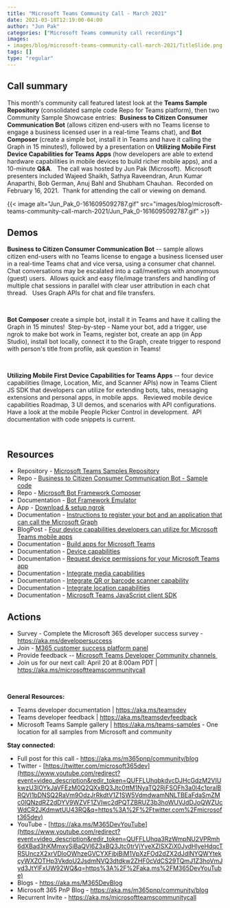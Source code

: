 ```yaml
---
title: "Microsoft Teams Community Call - March 2021"
date: 2021-03-18T12:19:00-04:00
author: "Jun Pak"
categories: ["Microsoft Teams community call recordings"]
images:
- images/blog/microsoft-teams-community-call-march-2021/TitleSlide.png
tags: []
type: "regular"
---
```



## Call summary


This month's community call featured latest look at the **Teams Sample
Repository** (consolidated sample code Repo for Teams platform), then
two Community Sample Showcase entries:  **Business to Citizen Consumer
Communication Bot** (allows citizen end-users with no Teams license to
engage a business licensed user in a real-time Teams chat), and **Bot
Composer** (create a simple bot, install it in Teams and have it calling
the Graph in 15 minutes!), followed by a presentation on **Utilizing
Mobile First Device Capabilities for Teams Apps** (how developers are
able to extend hardware capabilities in mobile devices to build richer
mobile apps), and a 10-minute **Q&A**.   The call was hosted by Jun Pak
(Microsoft).  Microsoft presenters included Wajeed Shaikh, Sathya
Raveendran, Arun Kumar Anaparthi, Bob German, Anuj Bahl and Shubham
Chauhan.  Recorded on February 16, 2021.  Thank for attending the call
or viewing on demand. 

{{< image alt="Jun_Pak_0-1616095092787.gif" src="images/blog/microsoft-teams-community-call-march-2021/Jun_Pak_0-1616095092787.gif" >}}



## Demos

**Business to Citizen Consumer Communication Bot** -- sample allows
citizen end-users with no Teams license to engage a business licensed
user in a real-time Teams chat and vice versa, using a consumer chat
channel.  Chat conversations may be escalated into a call/meetings with
anonymous (guest) users.  Allows quick and easy file/image transfers and
handling of multiple chat sessions in parallel with clear user
attribution in each chat thread.   Uses Graph APIs for chat and file
transfers.

 

**Bot Composer** create a simple bot, install it in Teams and have it
calling the Graph in 15 minutes!  Step-by-step - Name your bot, add a
trigger, use ngrok to make bot work in Teams, register bot, create an
app (in App Studio), install bot locally, connect it to the Graph,
create trigger to respond with person's title from profile, ask question
in Teams!        

 

**Utilizing Mobile First Device Capabilities for Teams Apps** -- four
device capabilities (Image, Location, Mic, and Scanner APIs) now in
Teams Client JS SDK that developers can utilize for extending bots,
tabs, messaging extensions and personal apps, in mobile apps.   Reviewed
mobile device capabilities Roadmap, 3 UI demos, and scenarios with API
configurations.  Have a look at the mobile People Picker Control in
development.  API documentation with code snippets is current.   

 


## Resources

-   Repository - [Microsoft Teams Samples
    Repository](https://aka.ms/teamssamples) 
-   Repo - [Business to Citizen Consumer Communication Bot - Sample
    code](https://aka.ms/b2cbot) 
-   Repo - [Microsoft Bot Framework
    Composer](https://aka.ms/BotComposer) 
-   Documentation - [Bot Framework
    Emulator](https://aka.ms/BotFwkEmulator)
-   App - [Download & setup ngrok](https://aka.ms/ngrok)
-   Documentation - [Instructions to register your bot and an
    application that can call the Microsoft
    Graph](https://aka.ms/BotBuilderAAD) 
-   BlogPost - [Four device capabilities developers can utilize for
    Microsoft Teams mobile apps](https://aka.ms/devicecapabilities) 
-   Documentation - [Build apps for Microsoft
    Teams](Build%20apps%20for%20Microsoft%20Teams)
-   Documentation - [Device
    capabilities](https://docs.microsoft.com/microsoftteams/platform/concepts/device-capabilities/device-capabilities-overview?view=msteams-client-js-latest) 
-   Documentation - [Request device permissions for your Microsoft Teams
    app](Request%20device%20permissions%20for%20your%20Microsoft%20Teams%20app) 
-   Documentation - [Integrate media
    capabilities](https://docs.microsoft.com/microsoftteams/platform/concepts/device-capabilities/mobile-camera-image-permissions?view=msteams-client-js-latest) 
-   Documentation - [Integrate QR or barcode scanner
    capability](https://docs.microsoft.com/microsoftteams/platform/concepts/device-capabilities/qr-barcode-scanner-capability?view=msteams-client-js-latest) 
-   Documentation - [Integrate location
    capabilities](https://docs.microsoft.com/microsoftteams/platform/concepts/device-capabilities/location-capability) 
-   Documentation - [Microsoft Teams JavaScript client
    SDK](https://docs.microsoft.com/javascript/api/overview/msteams-client?view=msteams-client-js-latest) 


## Actions





-   Survey - Complete the Microsoft 365 developer success survey -
    <https://aka.ms/developersuccess>
-   Join - [M365 customer success platform
    panel](https://aka.ms/SuccessPanel) 
-   Provide feedback -- [Microsoft Teams Developer Community
    channels ](https://docs.microsoft.com/microsoftteams/platform/feedback)
-   Join us for our next call: April 20 at 8:00am PDT |
    <https://aka.ms/microsoftteamscommunitycall> 

 

**General Resources:**

-   Teams developer documentation​ | <https://aka.ms/teamsdev> ​
-   ​Teams developer feedback​ | <https://aka.ms/teamsdevfeedback> 
-   Microsoft Teams Sample gallery | <https://aka.ms/teams-samples> -
    One location for all samples from Microsoft and community

**Stay connected:**

-   Full post for this call - <https://aka.ms/m365pnp/community/blog>
-   Twitter -
    [https://twitter.com/microsoft365dev](https://www.youtube.com/redirect?event=video_description&redir_token=QUFFLUhqbkdvcDJHcGdzM2VIUkwzU3lOYkJaVFEzM0Q2QXxBQ3Jtc0ttM1NyaTQ2RjFSOFh3a0l4c1pralBRQVI1bDNSQ2RaVm9OdzJrRkdtV1Z1SW5VdmdwamNNLTBEaFdaSmZMc0lQNzdRZ2dDYV9WZVF1ZVIwc2dPQTZBRUZ3b3hoWUVJdDJoQWZUcWdCR2JKdmwtUU43RQ&q=https%3A%2F%2Ftwitter.com%2Fmicrosoft365dev)​
-   YouTube -
    [https://aka.ms/M365DevYouTube](https://www.youtube.com/redirect?event=video_description&redir_token=QUFFLUhqa3RzWmpNU2VPRmh6dXBad3hKMmxySjBaQVl6Z3xBQ3Jtc0trVjYyeXZlSXZiX0JydHlyeHdqcTRSUnczX2xrVDloOWhzeGVCYXFibjBiM1VpXzFOd2dZX2dJdlNYQWYtekcyWXZOTHp3VkdoU2JsdmNVQ3dtdkw2ZHF0cVdCS29TQmJ1Z3hoVmJyd3JtYlFxUW92WQ&q=https%3A%2F%2Faka.ms%2FM365DevYouTube)​
-   Blogs - <https://aka.ms/M365DevBlog>
-   Microsoft 365 PnP Blog - <https://aka.ms/m365pnp/community/blog>
-   Recurrent Invite - <https://aka.ms/microsoftteamscommunitycall> 

